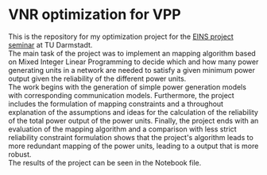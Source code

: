 # VNR optimization for VPP
This is the repository for my optimization project for the [EINS project seminar](https://www.eins.tu-darmstadt.de/eins/teaching/projektseminar-energieinformationssysteme) at TU Darmstadt.<br>
The main task of the project was to implement an mapping algorithm based on Mixed Integer Linear Programming to decide which and how many power generating units in a network are needed to satisfy a given minimum power output given the reliability of the different power units.<br>
The work begins with the generation of simple power generation models with corresponding communication models.
Furthermore, the project includes the formulation of mapping constraints and a throughout explanation of the assumptions and ideas for the calculation of the reliability of the total power output of the power units.
Finally, the project ends with an evaluation of the mapping algorithm and a comparison with less strict reliability constraint formulation shows that the project's algorithm leads to more redundant mapping of the power units, leading to a output that is more robust.<br>
The results of the project can be seen in the Notebook file.
